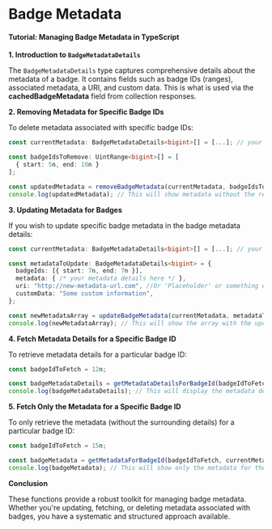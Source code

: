 # Badge Metadata

#### Tutorial: Managing Badge Metadata in TypeScript

**1. Introduction to `BadgeMetadataDetails`**

The `BadgeMetadataDetails` type captures comprehensive details about the metadata of a badge. It contains fields such as badge IDs (ranges), associated metadata, a URI, and custom data. This is what is used via the **cachedBadgeMetadata** field from collection responses.

**2. Removing Metadata for Specific Badge IDs**

To delete metadata associated with specific badge IDs:

```typescript
const currentMetadata: BadgeMetadataDetails<bigint>[] = [...]; // your current metadata array

const badgeIdsToRemove: UintRange<bigint>[] = [
  { start: 5n, end: 10n }
];

const updatedMetadata = removeBadgeMetadata(currentMetadata, badgeIdsToRemove);
console.log(updatedMetadata); // This will show metadata without the removed badge IDs.
```

**3. Updating Metadata for Badges**

If you wish to update specific badge metadata in the badge metadata details:

```typescript
const currentMetadata: BadgeMetadataDetails<bigint>[] = [...]; // your current metadata array

const metadataToUpdate: BadgeMetadataDetails<bigint> = {
  badgeIds: [{ start: 7n, end: 7n }],
  metadata: { /* your metadata details here */ },
  uri: "http://new-metadata-url.com", //Or 'Placeholder' or something else
  customData: "Some custom information",
};

const newMetadataArray = updateBadgeMetadata(currentMetadata, metadataToUpdate);
console.log(newMetadataArray); // This will show the array with the updated metadata.
```

**4. Fetch Metadata Details for a Specific Badge ID**

To retrieve metadata details for a particular badge ID:

```typescript
const badgeIdToFetch = 12n;

const badgeMetadataDetails = getMetadataDetailsForBadgeId(badgeIdToFetch, currentMetadata);
console.log(badgeMetadataDetails); // This will display the metadata details for the specified badge ID.
```

**5. Fetch Only the Metadata for a Specific Badge ID**

To only retrieve the metadata (without the surrounding details) for a particular badge ID:

```typescript
const badgeIdToFetch = 15n;

const badgeMetadata = getMetadataForBadgeId(badgeIdToFetch, currentMetadata);
console.log(badgeMetadata); // This will show only the metadata for the given badge ID.
```

**Conclusion**

These functions provide a robust toolkit for managing badge metadata. Whether you're updating, fetching, or deleting metadata associated with badges, you have a systematic and structured approach available.
